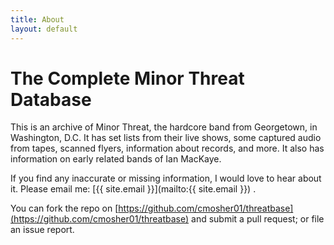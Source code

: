 ```yaml
---
title: About
layout: default
---
```


# The Complete Minor Threat Database

This is an archive of Minor Threat, the hardcore band from Georgetown, in Washington, D.C.
It has set lists from their live shows, some captured audio from tapes, scanned flyers,
information about records, and more. It also has information on early related bands of Ian MacKaye.

If you find any inaccurate or missing information, I would love to hear about it. Please
email me: [{{ site.email }}](mailto:{{ site.email }}) .

You can fork the repo on [https://github.com/cmosher01/threatbase](https://github.com/cmosher01/threatbase)
and submit a pull request; or file an issue report.
